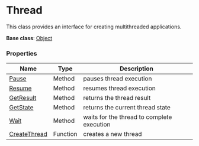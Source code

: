 # Thread #
This class provides an interface for creating multithreaded applications.

**Base class**: [Object](Object.md)

### Properties ###

| Name | Type | Description |
|---|---|---|
| [Pause](Thread_Pause.md) | Method | pauses thread execution |
| [Resume](Thread_Resume.md) | Method | resumes thread execution |
| [GetResult](Thread_GetResult.md) | Method | returns the thread result |
| [GetState](Thread_GetState.md) | Method | returns the current thread state |
| [Wait](Thread_Wait.md) | Method | waits for the thread to complete execution |
| [CreateThread](CreateThread.md) | Function | creates a new thread |
